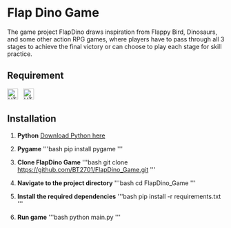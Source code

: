# Flap Dino Game
The game project FlapDino draws inspiration from Flappy Bird, Dinosaurs, and some other action RPG games, where players have to pass through all 3 stages to achieve the final victory or can choose to play each stage for skill practice.

## Requirement
<span><img src="https://img.shields.io/badge/Python 3.11.4-282C34?logo=python&logoColor=#3776AB" alt="HTML5 logo" title="HTML5" height="25" /></span>
&nbsp;
<span><img src="https://img.shields.io/badge/Pygame 2.5.1-282C34?logo=python&logoColor=#3776AB" alt="HTML5 logo" title="HTML5" height="25" /></span>
&nbsp;

## Installation
1. **Python**
   [Download Python here](https://www.python.org/downloads/)
2. **Pygame**
   '''bash
   pip install pygame
   '''
3. **Clone FlapDino Game**
   '''bash
    git clone https://github.com/BT2701/FlapDino_Game.git
   '''

4. **Navigate to the project directory**
   '''bash
    cd FlapDino_Game
   '''
5. **Install the required dependencies**
   '''bash
    pip install -r requirements.txt
   '''
6. **Run game**
   '''bash
    python main.py
   '''
